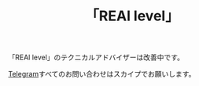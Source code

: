 ﻿---
layout: post-ea

group: 技術顧問
title: 「REAl level」
meta: REAl level
logo: real_level.svg
order: 3

category: ea

og: img/og-real-level.jpg

lang: jp
ref: real_level
---

「REAl level」のテクニカルアドバイザーは改善中です。

<a href="https://t.me/chutkoy" target="_blank">Telegram</a>すべてのお問い合わせはスカイプでお願いします。</a>
